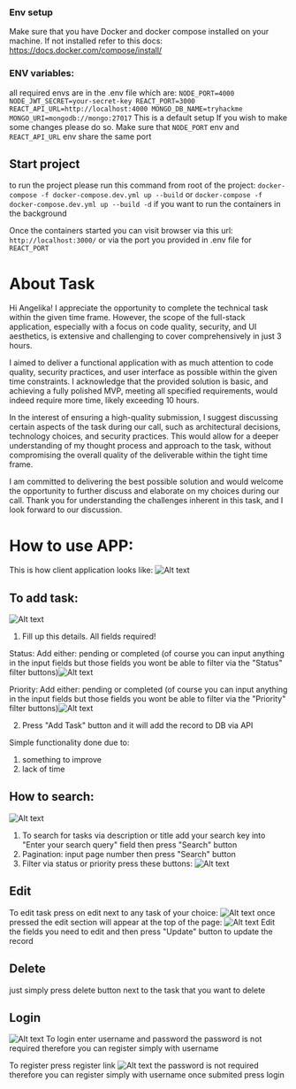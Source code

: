 ### Env setup

Make sure that you have Docker and docker compose installed on your machine.
If not installed refer to this docs:
https://docs.docker.com/compose/install/

### ENV variables:

all required envs are in the .env file which are:
`NODE_PORT=4000
NODE_JWT_SECRET=your-secret-key
REACT_PORT=3000
REACT_API_URL=http://localhost:4000
MONGO_DB_NAME=tryhackme
MONGO_URI=mongodb://mongo:27017`
This is a default setup
If you wish to make some changes please do so.
Make sure that `NODE_PORT` env and `REACT_API_URL` env share the same port

## Start project

to run the project please run this command from root of the project:
`docker-compose -f docker-compose.dev.yml up --build` or `docker-compose -f docker-compose.dev.yml up --build -d` if you want to run the containers in the background

Once the containers started you can visit browser via this url: `http://localhost:3000/` or via the port you provided in .env file for `REACT_PORT`

# About Task

Hi Angelika!
I appreciate the opportunity to complete the technical task within the given time frame. However, the scope of the full-stack application, especially with a focus on code quality, security, and UI aesthetics, is extensive and challenging to cover comprehensively in just 3 hours.

I aimed to deliver a functional application with as much attention to code quality, security practices, and user interface as possible within the given time constraints. I acknowledge that the provided solution is basic, and achieving a fully polished MVP, meeting all specified requirements, would indeed require more time, likely exceeding 10 hours.

In the interest of ensuring a high-quality submission, I suggest discussing certain aspects of the task during our call, such as architectural decisions, technology choices, and security practices. This would allow for a deeper understanding of my thought process and approach to the task, without compromising the overall quality of the deliverable within the tight time frame.

I am committed to delivering the best possible solution and would welcome the opportunity to further discuss and elaborate on my choices during our call. Thank you for understanding the challenges inherent in this task, and I look forward to our discussion.

# How to use APP:

This is how client application looks like:
![Alt text](image.png)

## To add task:

![Alt text](image-1.png)

1. Fill up this details. All fields required!

Status:
Add either: pending or completed (of course you can input anything in the input fields but those fields you wont be able to filter via the "Status" filter buttons)![Alt text](image-2.png)

Priority:
Add either: pending or completed (of course you can input anything in the input fields but those fields you wont be able to filter via the "Priority" filter buttons)![Alt text](image-3.png)

2. Press "Add Task" button and it will add the record to DB via API

Simple functionality done due to:

1. something to improve
2. lack of time

## How to search:

![Alt text](image-4.png)

1. To search for tasks via description or title add your search key into "Enter your search query" field then press "Search" button
2. Pagination: input page number then press "Search" button
3. Filter via status or priority press these buttons:
   ![Alt text](image-5.png)

## Edit

To edit task press on edit next to any task of your choice:
![Alt text](image-6.png)
once pressed the edit section will appear at the top of the page:
![Alt text](image-7.png)
Edit the fields you need to edit and then press "Update" button to update the record

## Delete

just simply press delete button next to the task that you want to delete

## Login

![Alt text](image-8.png)
To login enter username and password
the password is not required therefore you can register simply with username

To register press register link
![Alt text](image-9.png)
the password is not required therefore you can register simply with username once submited press login
